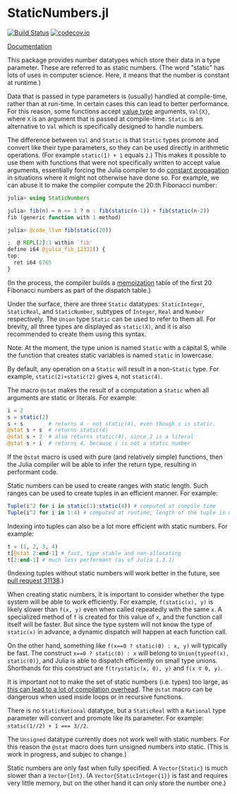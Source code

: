 # StaticNumbers.jl

[![Build Status](https://travis-ci.org/perrutquist/StaticNumbers.jl.svg?branch=master)](https://travis-ci.org/perrutquist/StaticNumbers.jl)
[![codecov.io](http://codecov.io/github/perrutquist/StaticNumbers.jl/coverage.svg?branch=master)](http://codecov.io/github/perrutquist/StaticNumbers.jl?branch=master)

[Documentation](https://perrutquist.github.io/StaticNumbers.jl/index.html)

This package provides number datatypes which store their data in a
type parameter. These are referred to as static numbers. (The word
"static" has lots of uses in computer science. Here, it means
that the number is constant at runtime.)

Data that is passed in type parameters is (usually) handled at compile-time,
rather than at run-time. In certain cases this can lead to better performance.
For this reason, some functions accept [value type](https://docs.julialang.org/en/v1/manual/types/index.html#%22Value-types%22-1) arguments, `Val{X}`,
where `X` is an argument that is passed at compile-time.
`Static` is an alternative to `Val` which is specifically
designed to handle numbers.

The difference between `Val` and `Static` is that `Static` types
promote and convert like their type parameters, so they can be used directly in
arithmetic operations. (For example `static(1) + 1` equals `2`.)
This makes it possible to use them with functions that were not specifically
written to accept value arguments, essentially forcing the Julia compiler to do
[constant propagation](https://en.wikipedia.org/wiki/Constant_folding) in
situations where it might not otherwise have done so. For example, we can
abuse it to make the compiler compute the 20:th Fibonacci number:
```julia
julia> using StaticNumbers

julia> fib(n) = n <= 1 ? n : fib(static(n-1)) + fib(static(n-2))
fib (generic function with 1 method)

julia> @code_llvm fib(static(20))

;  @ REPL[2]:1 within `fib'
define i64 @julia_fib_12331() {
top:
  ret i64 6765
}
```
(In the process, the compiler builds a [memoization](https://en.wikipedia.org/wiki/Memoization)
table of the first 20 Fibonacci numbers as part of the dispatch table.)

Under the surface, there are three `Static` datatypes: `StaticInteger`,
`StaticReal`, and `StaticNumber`, subtypes of `Integer`, `Real` and `Number`
respectively. The `Union` type `Static` can be used to refer to them all.
For brevity, all three types are displayed as `static(X)`, and it is also
recommended to create them using this syntax.

Note: At the moment, the type union is named `Static` with a capital S, while the function
that creates static variables is named `static` in lowercase.

By default, any operation on a `Static` will result in a non-`Static` type.
For example, `static(2)+static(2)` gives `4`, not `static(4)`.

The macro `@stat` makes the result of a computation a `Static` when all arguments are static
or literals. For example:
```julia
i = 2
s = static(2)
s + s        # returns 4 - not static(4), even though s is static.
@stat s + s  # returns static(4)
@stat s + 2  # also returns static(4), since 2 is a literal
@stat s + i  # returns 4, because i is not a static number
```

If the `@stat` macro is used with pure (and relatively simple) functions, then the Julia
compiler will be able to infer the return type, resulting in performant code.

Static numbers can be used to create ranges with static length. Such ranges can be used to
create tuples in an efficient manner. For example:
```julia
Tuple(i^2 for i in static(1):static(4)) # computed at compile time
Tuple(i^2 for i in 1:4) # computed at runtime, length of the tuple is not inferred (as of Julia 1.3.1).
```

Indexing into tuples can also be a lot more efficient with static numbers. For example:
```julia
t = (1, 2, 3, 4)
t[@stat 2:end-1] # fast, type stable and non-allocating
t[2:end-1] # much less performant (as of Julia 1.3.1)
```
(Indexing tuples without static numbers will work better in the future, see [pull request 31138](https://github.com/JuliaLang/julia/pull/31138).)

When creating static numbers, it is important to consider whether the type
system will be able to work efficiently. For example, `f(static(x), y)` is
likely slower than `f(x, y)` even when called repeatedly with the same `x`.
A specialized method of `f` is created for this value of `x`, and the function
call itself will be faster. But since the type system will not know the type
of `static(x)` in advance, a dynamic dispatch will happen at each function call.

On the other hand, something like `f(x==0 ? static(0) : x, y)` will typically be
fast. The construct `x==0 ? static(0) : x` will belong to `Union{typeof(x), static(0)}`,
and Julia is able to dispatch efficiently on small type unions.
Shorthands for this construct are `f(trystatic(x, 0), y)` and `f(x ⩢ 0, y)`.

It is important not to make the set of static numbers (i.e. types) too large,
as [this can lead to a lot of compilation overhead](https://docs.julialang.org/en/v1/manual/performance-tips/index.html#The-dangers-of-abusing-multiple-dispatch-(aka,-more-on-types-with-values-as-parameters)-1).
The `@stat` macro can be dangerous when used inside loops or in recursive functions.

There is no `StaticRational` datatype, but a `StaticReal` with a
`Rational` type parameter will convert and promote like its parameter.
For example: `static(1//2) + 1 === 3//2`.

The `Unsigned` datatype currently does not work well with static numbers.
For this reason  the `@stat` macro does turn unsigned numbers into static.
(This is work in progress, and subjec to change.)

Static numbers are only fast when fully specified. A `Vector{Static}`
is much slower than a `Vector{Int}`.
(A `Vector{StaticInteger{1}}` is fast and requires very little memory,
but on the other hand it can only store the number one.)
